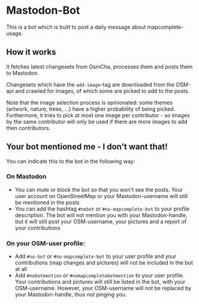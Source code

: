 # Mastodon-Bot

This is a bot which is built to post a daily message about mapcomplete-usage.

## How it works

It fetches latest changesets from OsmCha, processes them and posts them to Mastodon.

Changesets which have the `add-image`-tag are downloaded from the OSM-api and crawled for images, of which some are picked to add to the posts.

Note that the image selection process is opinionated: some themes (artwork, nature, trees, ...) have a higher probability of being picked.
Furthermore, it tries to pick at most one image per contributor - so images by the same contributor will only be used if there are more images to add then contributors.

## Your bot mentioned me - I don't want that!

You can indicate this to the bot in the following way:

### On Mastodon

- You can mute or block the bot so that you won't see the posts. Your user account on OpenStreetMap or your Mastodon-username will still be mentioned in the posts
- You can add the hashtag `#nobot` or `#no-mapcomplete-bot` to your profile description. The bot will not mention you with your Mastodon-handle, but it will still post your OSM-username, your pictures and a report of your contributions

### On your OSM-user profile:

- Add `#no-bot` or `#no-mapcomplete-bot` to your user profile and your contributions (map changes and pictures) will not be included in the bot at all
- Add `#nobotmention` or `#nomapcompletebotmention` to your user profile. Your contributions and pictures will still be listed in the bot, with your OSM-username. However, your OSM-username will _not_ be replaced by your Mastodon-handle, thus _not_ pinging you.